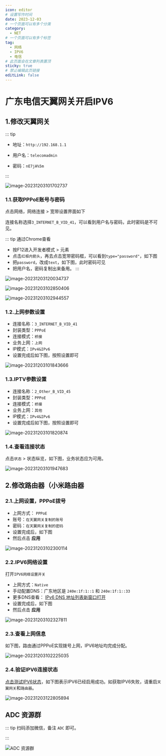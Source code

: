 ```yaml
---
icon: editor
# 设置写作时间
date: 2023-12-03
# 一个页面可以有多个分类
category:
  - NET
# 一个页面可以有多个标签
tag:
  - 网络
  - IPV6
  - 电信
# 此页面会在文章列表置顶
sticky: true
# 禁止编辑此页链接
editLink: false
---
```


# 广东电信天翼网关开启IPV6

## 1.修改天翼网关

::: tip

- 地址：`http://192.168.1.1`

- 用户名：`telecomadmin`

- 密码：`nE7jA%5m`

:::

![image-20231203101702737](assets/images/image-20231203101702737.png)



### 1.1.获取PPPoE账号与密码

点击网络，网络连接 > 宽带设置界面如下

连接名称选择`3_INTERNET_B_VID_41`，可以看到用户名与密码，此时密码是不可见。

::: tip
通过Chrome查看

- 按F12进入开发者模式 > 元素
- 点击`红框内箭头`，再去点击宽带密码框，可以看到`type="password"`，如下图
- 把`password`，改成`text`，如下图，此时密码可见
- 把用户名，密码复制出来备用。
:::


![image-20231203120034737](assets/images/image-20231203120034737.png)

![image-20231203102850406](assets/images/image-20231203102850406.png)

![image-20231203102944557](assets/images/image-20231203102944557.png)



### 1.2.上网参数设置

- 连接名称：`3_INTERNET_B_VID_41`
- 封装类型：`PPPoE`
- 连接模式：`桥接`
- 业务上网：`上网`
- IP模式：`IPv4&IPv6`
- 设置完成后如下图，按照设置即可

![image-20231203101843666](assets/images/image-20231203101843666.png)

### 1.3.IPTV参数设置

- 连接名称：`2_Other_B_VID_45`
- 封装类型：`PPPoE`
- 连接模式：`桥接`
- 业务上网：`其他`
- IP模式：`IPv4&IPv6`
- 设置完成后如下图，按照设置即可

![image-20231203101820874](assets/images/image-20231203101820874.png)

### 1.4.查看连接状态

点击`状态` > 状态纵览，如下图，业务状态应为可用。

![image-20231203101947683](assets/images/image-20231203101947683.png)

## 2.修改路由器（小米路由器

### 2.1.上网设置，PPPoE拨号

- 上网方式： `PPPoE`
- 账号：`在天翼网关复制的账号`
- 密码：`在天翼网关复制的密码`
- 设置完成后，如下图
- 然后点击 **应用**

![image-20231203102300114](assets/images/image-20231203102300114.png)

### 2.2.IPV6网络设置

打开`IPV6网络设置开关`

- 上网方式：`Native`
- 手动配置DNS：广东地区是 `240e:1f:1::1` 和 `240e:1f:1::33`
- 更多DNS查看： [IPv6 DNS 地址列表新窗口打开](https://ipw.cn/doc/ipv6/user/ipv6_dns.html)
- 设置完成后，如下图
- 然后点击 **应用**

![image-20231203102327811](assets/images/image-20231203102327811.png)

### 2.3.查看上网信息

如下图，路由通过PPPoE实现拨号上网，IPV6地址均完成分配。

![image-20231203102225035](assets/images/image-20231203102225035.png)

### 2.4.验证IPV6连接状态

[点击测试IPV6状态](https://ipw.cn)，如下图表示IPV6已经启用成功。如获取IPV6失败，请重启`天翼网关`和`路由器`。

![image-20231203122805894](assets/images/image-20231203122805894.png)


## ADC 资源群

::: tip
扫码添加微信，备注 `ADC` 即可。

:::

![ADC 资源群](/assets/images/ADC-QrCode.jpg)
